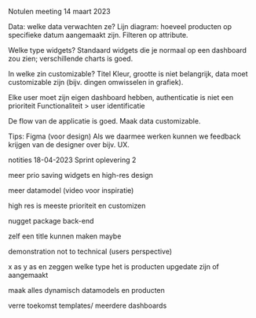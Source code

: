 

Notulen meeting 14 maart 2023

Data: welke data verwachten ze?
Lijn diagram: hoeveel producten op specifieke datum aangemaakt zijn.
Filteren op attribute.

Welke type widgets?
Standaard widgets die je normaal op een dashboard zou zien; verschillende charts is goed.

In welke zin customizable?
Titel
Kleur, grootte is niet belangrijk, data moet customizable zijn (bijv. dingen omwisselen in grafiek).

Elke user moet zijn eigen dashboard hebben, authenticatie is niet een prioriteit
Functionaliteit > user identificatie

De flow van de applicatie is goed. Maak data customizable. 


Tips:
Figma (voor design)
Als we daarmee werken kunnen we feedback krijgen van de designer over bijv. UX.


notities 18-04-2023 Sprint oplevering 2

meer prio saving widgets en high-res design

meer datamodel (video voor inspiratie)

high res is meeste prioriteit en customizen 

nugget package back-end

zelf een title kunnen maken maybe

demonstration not to technical (users perspective)

x as y as en zeggen welke type het is 
producten upgedate zijn of aangemaakt 

maak alles dynamisch datamodels en producten

verre toekomst templates/ meerdere dashboards
